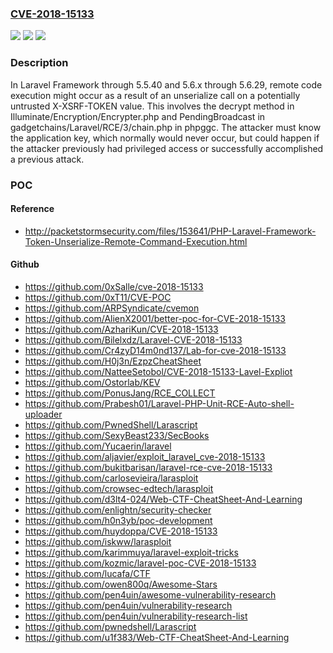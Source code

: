 ### [CVE-2018-15133](https://cve.mitre.org/cgi-bin/cvename.cgi?name=CVE-2018-15133)
![](https://img.shields.io/static/v1?label=Product&message=n%2Fa&color=blue)
![](https://img.shields.io/static/v1?label=Version&message=n%2Fa&color=blue)
![](https://img.shields.io/static/v1?label=Vulnerability&message=n%2Fa&color=brighgreen)

### Description

In Laravel Framework through 5.5.40 and 5.6.x through 5.6.29, remote code execution might occur as a result of an unserialize call on a potentially untrusted X-XSRF-TOKEN value. This involves the decrypt method in Illuminate/Encryption/Encrypter.php and PendingBroadcast in gadgetchains/Laravel/RCE/3/chain.php in phpggc. The attacker must know the application key, which normally would never occur, but could happen if the attacker previously had privileged access or successfully accomplished a previous attack.

### POC

#### Reference
- http://packetstormsecurity.com/files/153641/PHP-Laravel-Framework-Token-Unserialize-Remote-Command-Execution.html

#### Github
- https://github.com/0xSalle/cve-2018-15133
- https://github.com/0xT11/CVE-POC
- https://github.com/ARPSyndicate/cvemon
- https://github.com/AlienX2001/better-poc-for-CVE-2018-15133
- https://github.com/AzhariKun/CVE-2018-15133
- https://github.com/Bilelxdz/Laravel-CVE-2018-15133
- https://github.com/Cr4zyD14m0nd137/Lab-for-cve-2018-15133
- https://github.com/H0j3n/EzpzCheatSheet
- https://github.com/NatteeSetobol/CVE-2018-15133-Lavel-Expliot
- https://github.com/Ostorlab/KEV
- https://github.com/PonusJang/RCE_COLLECT
- https://github.com/Prabesh01/Laravel-PHP-Unit-RCE-Auto-shell-uploader
- https://github.com/PwnedShell/Larascript
- https://github.com/SexyBeast233/SecBooks
- https://github.com/Yucaerin/laravel
- https://github.com/aljavier/exploit_laravel_cve-2018-15133
- https://github.com/bukitbarisan/laravel-rce-cve-2018-15133
- https://github.com/carlosevieira/larasploit
- https://github.com/crowsec-edtech/larasploit
- https://github.com/d3lt4-024/Web-CTF-CheatSheet-And-Learning
- https://github.com/enlightn/security-checker
- https://github.com/h0n3yb/poc-development
- https://github.com/huydoppa/CVE-2018-15133
- https://github.com/iskww/larasploit
- https://github.com/karimmuya/laravel-exploit-tricks
- https://github.com/kozmic/laravel-poc-CVE-2018-15133
- https://github.com/lucafa/CTF
- https://github.com/owen800q/Awesome-Stars
- https://github.com/pen4uin/awesome-vulnerability-research
- https://github.com/pen4uin/vulnerability-research
- https://github.com/pen4uin/vulnerability-research-list
- https://github.com/pwnedshell/Larascript
- https://github.com/u1f383/Web-CTF-CheatSheet-And-Learning

